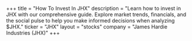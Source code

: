 +++
title = "How To Invest In JHX"
description = "Learn how to invest in JHX with our comprehensive guide. Explore market trends, financials, and the social pulse to help you make informed decisions when analyzing $JHX."
ticker = "JHX"
layout = "stocks"
company = "James Hardie Industries (JHX)"
+++

